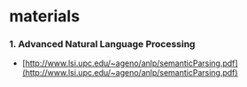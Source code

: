 # materials

### 1. Advanced Natural Language Processing
* [http://www.lsi.upc.edu/~ageno/anlp/semanticParsing.pdf](http://www.lsi.upc.edu/~ageno/anlp/semanticParsing.pdf)
